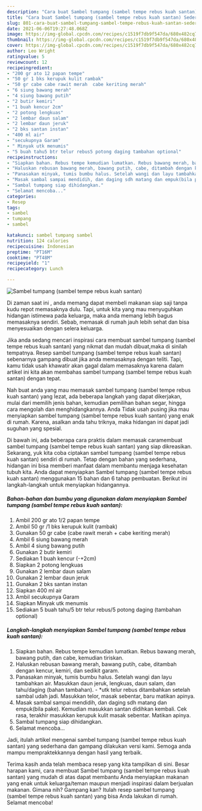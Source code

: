 ```yaml
---
description: "Cara buat Sambel tumpang (sambel tempe rebus kuah santan) Sederhana Untuk Jualan"
title: "Cara buat Sambel tumpang (sambel tempe rebus kuah santan) Sederhana Untuk Jualan"
slug: 801-cara-buat-sambel-tumpang-sambel-tempe-rebus-kuah-santan-sederhana-untuk-jualan
date: 2021-06-06T19:27:48.068Z
image: https://img-global.cpcdn.com/recipes/c1519f7db9f547da/680x482cq70/sambel-tumpang-sambel-tempe-rebus-kuah-santan-foto-resep-utama.jpg
thumbnail: https://img-global.cpcdn.com/recipes/c1519f7db9f547da/680x482cq70/sambel-tumpang-sambel-tempe-rebus-kuah-santan-foto-resep-utama.jpg
cover: https://img-global.cpcdn.com/recipes/c1519f7db9f547da/680x482cq70/sambel-tumpang-sambel-tempe-rebus-kuah-santan-foto-resep-utama.jpg
author: Leo Wright
ratingvalue: 5
reviewcount: 12
recipeingredient:
- "200 gr ato 12 papan tempe"
- "50 gr 1 bks kerupuk kulit rambak"
- "50 gr cabe cabe rawit merah  cabe keriting merah"
- "6 siung bawang merah"
- "4 siung bawang putih"
- "2 butir kemiri"
- "1 buah kencur 2cm"
- "2 potong lengkuas"
- "2 lembar daun salam"
- "2 lembar daun jeruk"
- "2 bks santan instan"
- "400 ml air"
- "secukupnya Garam"
- " Minyak utk menumis"
- "5 buah tahu5 btr telur rebus5 potong daging tambahan optional"
recipeinstructions:
- "Siapkan bahan. Rebus tempe kemudian lumatkan. Rebus bawang merah, bawang putih, dan cabe, kemudian tiriskan."
- "Haluskan rebusan bawang merah, bawang putih, cabe, ditambah dengan kencur, kemiri, dan sedikit garam."
- "Panasakan minyak, tumis bumbu halus. Setelah wangi dan layu tambahkan air. Masukkan daun jeruk, lengkuas, daun salam, dan tahu/daging (bahan tambahan).  *utk telur rebus ditambahkan setelah sambal udah jadi. Masukkan telor, masak sebentar, baru matikan apinya."
- "Masak sambal sampai mendidih, dan daging sdh matang dan empuk(bila pake). Kemudian masukkan santan didihkan kembali. Cek rasa, terakhir masukkan kerupuk kulit masak sebentar. Matikan apinya."
- "Sambal tumpang siap dihidangkan."
- "Selamat mencoba..."
categories:
- Resep
tags:
- sambel
- tumpang
- sambel

katakunci: sambel tumpang sambel 
nutrition: 124 calories
recipecuisine: Indonesian
preptime: "PT16M"
cooktime: "PT48M"
recipeyield: "1"
recipecategory: Lunch

---
```



![Sambel tumpang (sambel tempe rebus kuah santan)](https://img-global.cpcdn.com/recipes/c1519f7db9f547da/680x482cq70/sambel-tumpang-sambel-tempe-rebus-kuah-santan-foto-resep-utama.jpg)

Di zaman  saat ini , anda memang dapat membeli makanan siap saji tanpa kudu repot memasaknya dulu. Tapi, untuk kita yang mau menyuguhkan hidangan istimewa pada keluarga, maka anda memang lebih bagus memasaknya sendiri. Sebab, memasak di rumah jauh lebih sehat dan bisa menyesuaikan dengan selera keluarga.

Jika anda sedang mencari inspirasi cara membuat sambel tumpang (sambel tempe rebus kuah santan) yang nikmat dan mudah dibuat,maka di sinilah tempatnya. Resep sambel tumpang (sambel tempe rebus kuah santan)  sebenarnya gampang dibuat jika anda memasaknya dengan teliti. Tapi, kamu tidak usah khawatir akan gagal dalam memasaknya 
karena dalam artikel ini kita akan membahas sambel tumpang (sambel tempe rebus kuah santan) dengan tepat.  



Nah buat anda yang mau memasak sambel tumpang (sambel tempe rebus kuah santan) yang lezat, ada beberapa langkah yang dapat dikerjakan, mulai dari memilih jenis bahan, kemudian pemilihan bahan segar, hingga cara mengolah dan menghidangkannya. Anda Tidak usah pusing jika mau menyiapkan sambel tumpang (sambel tempe rebus kuah santan) yang enak di rumah. Karena, asalkan anda  tahu triknya, maka hidangan ini dapat jadi suguhan yang spesial.

Di bawah ini, ada beberapa cara praktis  dalam memasak caramembuat sambel tumpang (sambel tempe rebus kuah santan) yang siap dikreasikan. Sekarang, yuk kita coba ciptakan sambel tumpang (sambel tempe rebus kuah santan) sendiri di rumah. Tetap dengan bahan yang sederhana, hidangan ini bisa memberi manfaat dalam membantu menjaga kesehatan tubuh kita. Anda dapat menyiapkan Sambel tumpang (sambel tempe rebus kuah santan) menggunakan 15 bahan dan 6 tahap pembuatan. Berikut ini langkah-langkah untuk menyiapkan hidangannya.

<!--inarticleads1-->

##### Bahan-bahan dan bumbu yang digunakan dalam menyiapkan Sambel tumpang (sambel tempe rebus kuah santan):

1. Ambil 200 gr ato 1/2 papan tempe
1. Ambil 50 gr /1 bks kerupuk kulit (rambak)
1. Gunakan 50 gr cabe (cabe rawit merah + cabe keriting merah)
1. Ambil 6 siung bawang merah
1. Ambil 4 siung bawang putih
1. Gunakan 2 butir kemiri
1. Sediakan 1 buah kencur (-+2cm)
1. Siapkan 2 potong lengkuas
1. Gunakan 2 lembar daun salam
1. Gunakan 2 lembar daun jeruk
1. Gunakan 2 bks santan instan
1. Siapkan 400 ml air
1. Ambil secukupnya Garam
1. Siapkan  Minyak utk menumis
1. Sediakan 5 buah tahu/5 btr telur rebus/5 potong daging (tambahan optional)




<!--inarticleads2-->

##### Langkah-langkah menyiapkan Sambel tumpang (sambel tempe rebus kuah santan):

1. Siapkan bahan. Rebus tempe kemudian lumatkan. Rebus bawang merah, bawang putih, dan cabe, kemudian tiriskan.
1. Haluskan rebusan bawang merah, bawang putih, cabe, ditambah dengan kencur, kemiri, dan sedikit garam.
1. Panasakan minyak, tumis bumbu halus. Setelah wangi dan layu tambahkan air. Masukkan daun jeruk, lengkuas, daun salam, dan tahu/daging (bahan tambahan).  - *utk telur rebus ditambahkan setelah sambal udah jadi. Masukkan telor, masak sebentar, baru matikan apinya.
1. Masak sambal sampai mendidih, dan daging sdh matang dan empuk(bila pake). Kemudian masukkan santan didihkan kembali. Cek rasa, terakhir masukkan kerupuk kulit masak sebentar. Matikan apinya.
1. Sambal tumpang siap dihidangkan.
1. Selamat mencoba...




Jadi, itulah artikel mengenai  sambel tumpang (sambel tempe rebus kuah santan)  yang sederhana dan gampang dilakukan versi kami. Semoga anda mampu mempraktekkannya dengan hasil yang terbaik. 

Terima kasih anda telah membaca resep yang kita tampilkan di sini. Besar harapan kami, cara membuat  Sambel tumpang (sambel tempe rebus kuah santan) yang mudah di atas dapat membantu Anda menyiapkan makanan yang enak untuk keluarga/teman maupun menjadi inspirasi dalam berjualan makanan. Gimana nih? Gampang kan? Itulah resep sambel tumpang (sambel tempe rebus kuah santan) yang bisa Anda lakukan di rumah. Selamat mencoba!

